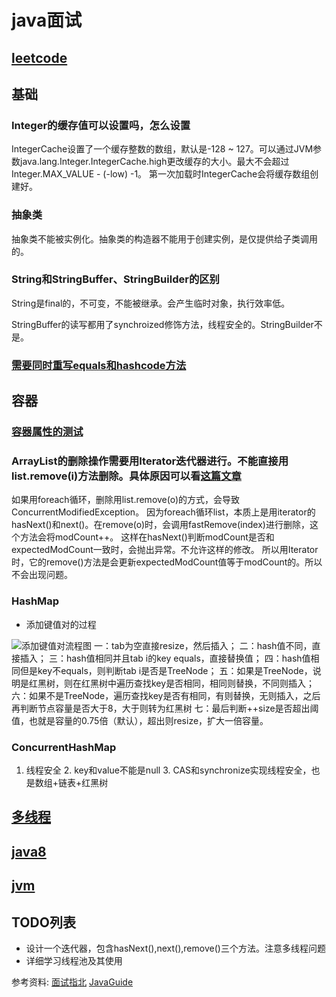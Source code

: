 # java面试
## [leetcode](leetcode)
## 基础
### Integer的缓存值可以设置吗，怎么设置
IntegerCache设置了一个缓存整数的数组，默认是-128 ~ 127。可以通过JVM参数java.lang.Integer.IntegerCache.high更改缓存的大小。最大不会超过Integer.MAX_VALUE - (-low) -1。
第一次加载时IntegerCache会将缓存数组创建好。
### 抽象类
抽象类不能被实例化。抽象类的构造器不能用于创建实例，是仅提供给子类调用的。
### String和StringBuffer、StringBuilder的区别
String是final的，不可变，不能被继承。会产生临时对象，执行效率低。

StringBuffer的读写都用了synchroized修饰方法，线程安全的。StringBuilder不是。
### [需要同时重写equals和hashcode方法](../src/main/java/com.vaga.java.basic.EqualsAndHashCodeRewrite)
## 容器
### [容器属性的测试](../src/main/java/com/vaga/java/collection/NullValueTest.java)
### ArrayList的删除操作需要用Iterator迭代器进行。不能直接用list.remove(i)方法删除。具体原因可以看[这篇文章](http://notfound9.github.io/interviewGuide/#/docs/ArrayList?id=arraylist%e9%81%8d%e5%8e%86%e6%97%b6%e5%88%a0%e9%99%a4%e5%85%83%e7%b4%a0%e6%9c%89%e5%93%aa%e4%ba%9b%e6%96%b9%e6%b3%95%ef%bc%9f)
如果用foreach循环，删除用list.remove(o)的方式，会导致ConcurrentModifiedException。
因为foreach循环list，本质上是用iterator的hasNext()和next()。在remove(o)时，会调用fastRemove(index)进行删除，这个方法会将modCount++。
这样在hasNext()判断modCount是否和expectedModCount一致时，会抛出异常。不允许这样的修改。
所以用Iterator时，它的remove()方法是会更新expectedModCount值等于modCount的。所以不会出现问题。
### HashMap
- 添加键值对的过程

![添加键值对流程图](http://notfound9.github.io/interviewGuide/static/2.png)
一：tab为空直接resize，然后插入；
二：hash值不同，直接插入；
三：hash值相同并且tab i的key equals，直接替换值；
四：hash值相同但是key不equals，则判断tab i是否是TreeNode；
五：如果是TreeNode，说明是红黑树，则在红黑树中遍历查找key是否相同，相同则替换，不同则插入；
六：如果不是TreeNode，遍历查找key是否有相同，有则替换，无则插入，之后再判断节点容量是否大于8，大于则转为红黑树
七：最后判断++size是否超出阈值，也就是容量的0.75倍（默认），超出则resize，扩大一倍容量。
### ConcurrentHashMap
1. 线程安全 2. key和value不能是null 3. CAS和synchronize实现线程安全，也是数组+链表+红黑树
## [多线程](concurrent)

## [java8](java8)
## [jvm](jvm)


## TODO列表
- 设计一个迭代器，包含hasNext(),next(),remove()三个方法。注意多线程问题
- 详细学习线程池及其使用


参考资料:
[面试指北](http://notfound9.github.io/interviewGuide/#/)
[JavaGuide](https://github.com/Snailclimb/JavaGuide)